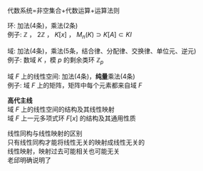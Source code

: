 代数系统=非空集合+代数运算+运算法则    
    
环: 加法(4条)，乘法(2条)    
例子:  $\mathbb Z$ ， $2\mathbb Z$ ， $K[x]$ ， $M_n(K)\supset K[A]\subset KI$     
    
域: 加法(4条)，乘法(5条，结合律、分配律、交换律、单位元、逆元)    
例子: 数域 $K$ ，模 $p$ 的剩余类环 $\mathbb Z_p$     
    
域 $F$ 上的线性空间: 加法(4条)，**纯量**乘法(4条)    
例子: 域 $F$ 上的矩阵，矩阵中每个元素都来自域 $F$     
    
**高代主线**    
域 $F$ 上的线性空间的结构及其线性映射    
域 $F$ 上一元多项式环 $F[x]$ 的结构及其通用性质    
    
线性同构与线性映射的区别    
只有线性同构才能将线性无关的映射成线性无关的    
线性映射，映射过去可能相关也可能无关    
老邱明确说明了    
